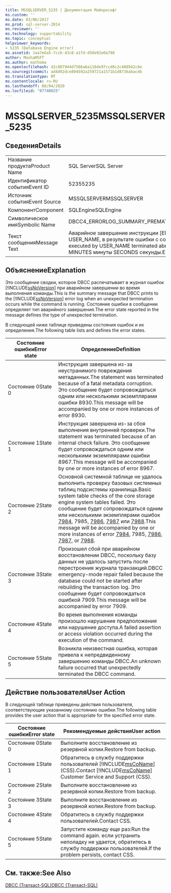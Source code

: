 ```yaml
---
title: MSSQLSERVER_5235 | Документация Майкрософт
ms.custom: ''
ms.date: 03/06/2017
ms.prod: sql-server-2014
ms.reviewer: ''
ms.technology: supportability
ms.topic: conceptual
helpviewer_keywords:
- 5235 (Database Engine error)
ms.assetid: 1aa7e6a5-7ccb-43c8-a1fd-d50e92e0a798
author: MashaMSFT
ms.author: mathoma
ms.openlocfilehash: 42c807944d7506a6a118de97ccd8c2c488942c8e
ms.sourcegitcommit: ad4d92dce894592a259721a1571b1d8736abacdb
ms.translationtype: MT
ms.contentlocale: ru-RU
ms.lasthandoff: 08/04/2020
ms.locfileid: "87740025"
---
```

# <a name="mssqlserver_5235"></a><span data-ttu-id="f3b05-102">MSSQLSERVER_5235</span><span class="sxs-lookup"><span data-stu-id="f3b05-102">MSSQLSERVER_5235</span></span>
    
## <a name="details"></a><span data-ttu-id="f3b05-103">Сведения</span><span class="sxs-lookup"><span data-stu-id="f3b05-103">Details</span></span>  
  
|||  
|-|-|  
|<span data-ttu-id="f3b05-104">Название продукта</span><span class="sxs-lookup"><span data-stu-id="f3b05-104">Product Name</span></span>|<span data-ttu-id="f3b05-105">SQL Server</span><span class="sxs-lookup"><span data-stu-id="f3b05-105">SQL Server</span></span>|  
|<span data-ttu-id="f3b05-106">Идентификатор события</span><span class="sxs-lookup"><span data-stu-id="f3b05-106">Event ID</span></span>|<span data-ttu-id="f3b05-107">5235</span><span class="sxs-lookup"><span data-stu-id="f3b05-107">5235</span></span>|  
|<span data-ttu-id="f3b05-108">Источник события</span><span class="sxs-lookup"><span data-stu-id="f3b05-108">Event Source</span></span>|<span data-ttu-id="f3b05-109">MSSQLSERVER</span><span class="sxs-lookup"><span data-stu-id="f3b05-109">MSSQLSERVER</span></span>|  
|<span data-ttu-id="f3b05-110">Компонент</span><span class="sxs-lookup"><span data-stu-id="f3b05-110">Component</span></span>|<span data-ttu-id="f3b05-111">SQLEngine</span><span class="sxs-lookup"><span data-stu-id="f3b05-111">SQLEngine</span></span>|  
|<span data-ttu-id="f3b05-112">Символическое имя</span><span class="sxs-lookup"><span data-stu-id="f3b05-112">Symbolic Name</span></span>|<span data-ttu-id="f3b05-113">DBCC4_ERRORLOG_SUMMARY_PREMATURE_TERMINATION</span><span class="sxs-lookup"><span data-stu-id="f3b05-113">DBCC4_ERRORLOG_SUMMARY_PREMATURE_TERMINATION</span></span>|  
|<span data-ttu-id="f3b05-114">Текст сообщения</span><span class="sxs-lookup"><span data-stu-id="f3b05-114">Message Text</span></span>|<span data-ttu-id="f3b05-115">Аварийное завершение инструкции [EMERGENCY] DBCC DBCC_COMMAND_DETAILS, выполненной пользователем USER_NAME, в результате ошибки с состоянием ERROR_STATE.</span><span class="sxs-lookup"><span data-stu-id="f3b05-115">[EMERGENCY] DBCC DBCC_COMMAND_DETAILS executed by USER_NAME terminated abnormally due to error state ERROR_STATE.</span></span> <span data-ttu-id="f3b05-116">Затраченное время: HOURS часы MINUTES минуты SECONDS секунды.</span><span class="sxs-lookup"><span data-stu-id="f3b05-116">Elapsed time: HOURS hours MINUTES minutes SECONDS seconds.</span></span>|  
  
## <a name="explanation"></a><span data-ttu-id="f3b05-117">Объяснение</span><span class="sxs-lookup"><span data-stu-id="f3b05-117">Explanation</span></span>  
 <span data-ttu-id="f3b05-118">Это сообщение сводки, которое DBCC распечатывает в журнал ошибок [!INCLUDE[ssNoVersion](../../includes/ssnoversion-md.md)] при аварийном завершении во время выполнения команды.</span><span class="sxs-lookup"><span data-stu-id="f3b05-118">This is the summary message that DBCC prints to the [!INCLUDE[ssNoVersion](../../includes/ssnoversion-md.md)] error log when an unexpected termination occurs while the command is running.</span></span> <span data-ttu-id="f3b05-119">Состояние ошибки в сообщении определяет тип аварийного завершения.</span><span class="sxs-lookup"><span data-stu-id="f3b05-119">The error state reported in the message defines the type of unexpected termination.</span></span>  
  
 <span data-ttu-id="f3b05-120">В следующей ниже таблице приведены состояния ошибок и их определения.</span><span class="sxs-lookup"><span data-stu-id="f3b05-120">The following table lists and defines the error states.</span></span>  
  
|<span data-ttu-id="f3b05-121">Состояние ошибки</span><span class="sxs-lookup"><span data-stu-id="f3b05-121">Error state</span></span>|<span data-ttu-id="f3b05-122">Определение</span><span class="sxs-lookup"><span data-stu-id="f3b05-122">Definition</span></span>|  
|-----------------|----------------|  
|<span data-ttu-id="f3b05-123">Состояние 0</span><span class="sxs-lookup"><span data-stu-id="f3b05-123">State 0</span></span>|<span data-ttu-id="f3b05-124">Инструкция завершена из-за неустранимого повреждения метаданных.</span><span class="sxs-lookup"><span data-stu-id="f3b05-124">The statement was terminated because of a fatal metadata corruption.</span></span> <span data-ttu-id="f3b05-125">Это сообщение будет сопровождаться одним или несколькими экземплярами ошибки 8930.</span><span class="sxs-lookup"><span data-stu-id="f3b05-125">This message will be accompanied by one or more instances of error 8930.</span></span>|  
|<span data-ttu-id="f3b05-126">Состояние 1</span><span class="sxs-lookup"><span data-stu-id="f3b05-126">State 1</span></span>|<span data-ttu-id="f3b05-127">Инструкция завершена из-за сбоя выполнения внутренней проверки.</span><span class="sxs-lookup"><span data-stu-id="f3b05-127">The statement was terminated because of an internal check failure.</span></span> <span data-ttu-id="f3b05-128">Это сообщение будет сопровождаться одним или несколькими экземплярами ошибки 8967.</span><span class="sxs-lookup"><span data-stu-id="f3b05-128">This message will be accompanied by one or more instances of error 8967.</span></span>|  
|<span data-ttu-id="f3b05-129">Состояние 2</span><span class="sxs-lookup"><span data-stu-id="f3b05-129">State 2</span></span>|<span data-ttu-id="f3b05-130">Основной системной таблице не удалось выполнить проверку базовых системных таблиц подсистемы хранилища.</span><span class="sxs-lookup"><span data-stu-id="f3b05-130">Basic system table checks of the core storage engine system tables failed.</span></span> <span data-ttu-id="f3b05-131">Это сообщение будет сопровождаться одним или несколькими экземплярами ошибок [7984](mssqlserver-7984-database-engine-error.md), 7985, [7986](mssqlserver-7986-database-engine-error.md), [7987](mssqlserver-7987-database-engine-error.md) или [7988](mssqlserver-7988-database-engine-error.md).</span><span class="sxs-lookup"><span data-stu-id="f3b05-131">This message will be accompanied by one or more instances of error [7984](mssqlserver-7984-database-engine-error.md), 7985, [7986](mssqlserver-7986-database-engine-error.md), [7987](mssqlserver-7987-database-engine-error.md), or [7988](mssqlserver-7988-database-engine-error.md).</span></span>|  
|<span data-ttu-id="f3b05-132">Состояние 3</span><span class="sxs-lookup"><span data-stu-id="f3b05-132">State 3</span></span>|<span data-ttu-id="f3b05-133">Произошел сбой при аварийном восстановлении DBCC, поскольку базу данных не удалось запустить после перестроения журнала транзакций.</span><span class="sxs-lookup"><span data-stu-id="f3b05-133">DBCC emergency-mode repair failed because the database could not be started after rebuilding the transaction log.</span></span> <span data-ttu-id="f3b05-134">Это сообщение будет сопровождаться ошибкой 7909.</span><span class="sxs-lookup"><span data-stu-id="f3b05-134">This message will be accompanied by error 7909.</span></span>|  
|<span data-ttu-id="f3b05-135">Состояние 4</span><span class="sxs-lookup"><span data-stu-id="f3b05-135">State 4</span></span>|<span data-ttu-id="f3b05-136">Во время выполнения команды произошло нарушение предположения или нарушение доступа.</span><span class="sxs-lookup"><span data-stu-id="f3b05-136">A failed assertion or access violation occurred during the execution of the command.</span></span>|  
|<span data-ttu-id="f3b05-137">Состояние 5</span><span class="sxs-lookup"><span data-stu-id="f3b05-137">State 5</span></span>|<span data-ttu-id="f3b05-138">Возникла неизвестная ошибка, которая привела к непредвиденному завершению команды DBCC.</span><span class="sxs-lookup"><span data-stu-id="f3b05-138">An unknown failure occurred that unexpectedly terminated the DBCC command.</span></span>|  
  
## <a name="user-action"></a><span data-ttu-id="f3b05-139">Действие пользователя</span><span class="sxs-lookup"><span data-stu-id="f3b05-139">User Action</span></span>  
 <span data-ttu-id="f3b05-140">В следующей таблице приведены действия пользователя, соответствующие указанному состоянию ошибки.</span><span class="sxs-lookup"><span data-stu-id="f3b05-140">The following table provides the user action that is appropriate for the specified error state.</span></span>  
  
|<span data-ttu-id="f3b05-141">Состояние ошибки</span><span class="sxs-lookup"><span data-stu-id="f3b05-141">Error state</span></span>|<span data-ttu-id="f3b05-142">Рекомендуемые действия</span><span class="sxs-lookup"><span data-stu-id="f3b05-142">User action</span></span>|  
|-----------------|-----------------|  
|<span data-ttu-id="f3b05-143">Состояние 0</span><span class="sxs-lookup"><span data-stu-id="f3b05-143">State 0</span></span>|<span data-ttu-id="f3b05-144">Выполните восстановление из резервной копии.</span><span class="sxs-lookup"><span data-stu-id="f3b05-144">Restore from backup.</span></span>|  
|<span data-ttu-id="f3b05-145">Состояние 1</span><span class="sxs-lookup"><span data-stu-id="f3b05-145">State 1</span></span>|<span data-ttu-id="f3b05-146">Обратитесь в службу поддержки пользователей [!INCLUDE[msCoName](../../includes/msconame-md.md)] (CSS).</span><span class="sxs-lookup"><span data-stu-id="f3b05-146">Contact [!INCLUDE[msCoName](../../includes/msconame-md.md)] Customer Service and Support (CSS).</span></span>|  
|<span data-ttu-id="f3b05-147">Состояние 2</span><span class="sxs-lookup"><span data-stu-id="f3b05-147">State 2</span></span>|<span data-ttu-id="f3b05-148">Выполните восстановление из резервной копии.</span><span class="sxs-lookup"><span data-stu-id="f3b05-148">Restore from backup.</span></span>|  
|<span data-ttu-id="f3b05-149">Состояние 3</span><span class="sxs-lookup"><span data-stu-id="f3b05-149">State 3</span></span>|<span data-ttu-id="f3b05-150">Выполните восстановление из резервной копии.</span><span class="sxs-lookup"><span data-stu-id="f3b05-150">Restore from backup.</span></span>|  
|<span data-ttu-id="f3b05-151">Состояние 4</span><span class="sxs-lookup"><span data-stu-id="f3b05-151">State 4</span></span>|<span data-ttu-id="f3b05-152">Обратитесь в службу поддержки пользователей.</span><span class="sxs-lookup"><span data-stu-id="f3b05-152">Contact CSS.</span></span>|  
|<span data-ttu-id="f3b05-153">Состояние 5</span><span class="sxs-lookup"><span data-stu-id="f3b05-153">State 5</span></span>|<span data-ttu-id="f3b05-154">Запустите команду еще раз:</span><span class="sxs-lookup"><span data-stu-id="f3b05-154">Run the command again.</span></span> <span data-ttu-id="f3b05-155">если устранить неполадку не удается, обратитесь в службу поддержки пользователей.</span><span class="sxs-lookup"><span data-stu-id="f3b05-155">If the problem persists, contact CSS.</span></span>|  
  
## <a name="see-also"></a><span data-ttu-id="f3b05-156">См. также:</span><span class="sxs-lookup"><span data-stu-id="f3b05-156">See Also</span></span>  
 [<span data-ttu-id="f3b05-157">DBCC (Transact-SQL)</span><span class="sxs-lookup"><span data-stu-id="f3b05-157">DBCC &#40;Transact-SQL&#41;</span></span>](/sql/t-sql/database-console-commands/dbcc-transact-sql)  
  
  

